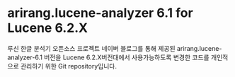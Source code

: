 # arirang.lucene-analyzer 6.1 for Lucene 6.2.X
루신 한글 분석기 오픈소스 프로젝트 네이버 블로그를 통해 제공된 arirang.lucene-analyzer-6.1 버전을 Lucene 6.2.X버전대에서 사용가능하도록 변경한 코드를 개인적으로 관리하기 위한 Git repository입니다.


